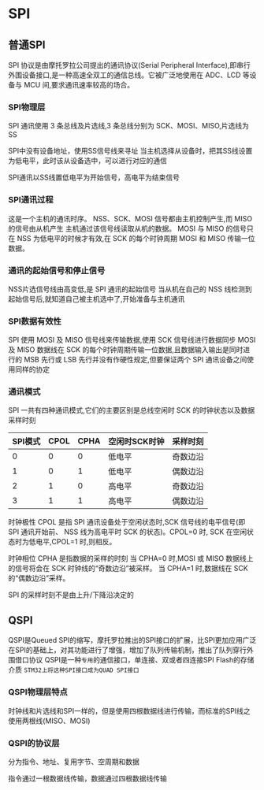 # SPI
## 普通SPI
SPI 协议是由摩托罗拉公司提出的通讯协议(Serial Peripheral Interface),即串行外围设备接口,是一种高速全双工的通信总线。它被广泛地使用在 ADC、LCD 等设备与 MCU 间,要求通讯速率较高的场合。

### SPI物理层

SPI 通讯使用 3 条总线及片选线,3 条总线分别为 SCK、MOSI、MISO,片选线为SS

SPI中没有设备地址，使用SS信号线来寻址
当主机选择从设备时，把其SS线设置为低电平，此时该从设备选中，可以进行对应的通信

SPI通讯以SS线置低电平为开始信号，高电平为结束信号



### SPI通讯过程

这是一个主机的通讯时序。
NSS、SCK、MOSI 信号都由主机控制产生,而 MISO 的信号由从机产生
主机通过该信号线读取从机的数据。
MOSI 与 MISO 的信号只在 NSS 为低电平的时候才有效,在 SCK 的每个时钟周期 MOSI 和 MISO 传输一位数据。

### 通讯的起始信号和停止信号

NSS片选信号线由高变低,是 SPI 通讯的起始信号
当从机在自己的 NSS 线检测到起始信号后,就知道自己被主机选中了,开始准备与主机通讯

### SPI数据有效性
SPI 使用 MOSI 及 MISO 信号线来传输数据,使用 SCK 信号线进行数据同步
MOSI及 MISO 数据线在 SCK 的每个时钟周期传输一位数据,且数据输入输出是同时进行的
MSB 先行或 LSB 先行并没有作硬性规定,但要保证两个 SPI 通讯设备之间使用同样的协定

### 通讯模式

SPI 一共有四种通讯模式,它们的主要区别是总线空闲时 SCK 的时钟状态以及数据采样时刻

|SPI模式|CPOL|CPHA|空闲时SCK时钟|采样时刻|
|---|---|---|---|---|
|0|0|0|低电平|奇数边沿|
|1|0|1|低电平|偶数边沿|
|2|1|0|高电平|奇数边沿|
|3|1|1|高电平|偶数边沿|

时钟极性 CPOL 是指 SPI 通讯设备处于空闲状态时,SCK 信号线的电平信号(即 SPI 通讯开始前、 NSS 线为高电平时 SCK 的状态)。CPOL=0 时, SCK 在空闲状态时为低电平,CPOL=1 时,则相反。


时钟相位 CPHA 是指数据的采样的时刻
当 CPHA=0 时,MOSI 或 MISO 数据线上的信号将会在 SCK 时钟线的“奇数边沿”被采样。
当 CPHA=1 时,数据线在 SCK 的“偶数边沿”采样。

SPI 的采样时刻不是由上升/下降沿决定的

## QSPI
QSPI是Queued SPI的缩写，摩托罗拉推出的SPI接口的扩展，比SPI更加应用广泛
在SPI的基础上，对其功能进行了增强，增加了队列传输机制，推出了队列穿行外围借口协议
QSPI是一种`专用`的通信接口，单连接、双或者四连接SPI Flash的存储介质
`STM32上将这种SPI接口成为QUAD SPI接口`

### QSPI物理层特点
时钟线和片选线和SPI一样的，但是使用四根数据线进行传输，而标准的SPI线之使用两根线(MISO、MOSI)

### QSPI的协议层
分为指令、地址、复用字节、空周期和数据

指令通过一根数据线传输，数据通过四根数据线传输



